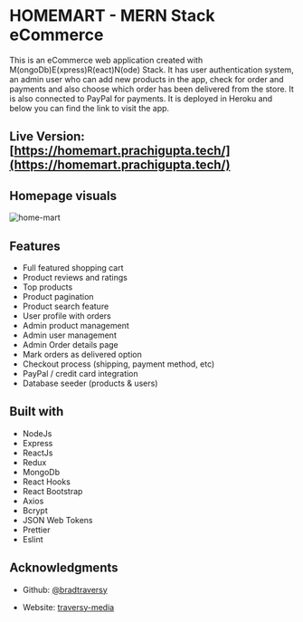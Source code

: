# HOMEMART - MERN Stack eCommerce

This is an eCommerce web application created with M(ongoDb)E(xpress)R(eact)N(ode) Stack. It has user authentication system, an admin user who can add new products in the app, check for order and payments and also choose which order has been delivered from the store. It is also connected to PayPal for payments. It is deployed in Heroku and below you can find the link to visit the app.
## Live Version: [https://homemart.prachigupta.tech/](https://homemart.prachigupta.tech/)
## Homepage visuals

![home-mart](https://github.com/prachiguptadev/home-mart/assets/117148255/0a33253e-d98f-4e26-871c-467e1855e7e3)

## Features

* Full featured shopping cart
* Product reviews and ratings
* Top products
* Product pagination
* Product search feature
* User profile with orders
* Admin product management
* Admin user management
* Admin Order details page
* Mark orders as delivered option
* Checkout process (shipping, payment method, etc)
* PayPal / credit card integration
* Database seeder (products & users)

## Built with

* NodeJs
* Express
* ReactJs
* Redux
* MongoDb
* React Hooks
* React Bootstrap
* Axios
* Bcrypt
* JSON Web Tokens
* Prettier
* Eslint

## Acknowledgments
* Github:  [@bradtraversy](https://github.com/bradtraversy)


* Website: [traversy-media](https://www.traversymedia.com/)

